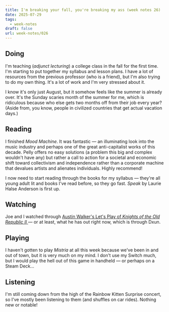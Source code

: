 ```yaml
---
title: I'm breaking your fall, you're breaking my ass (week notes 26)
date: 2025-07-29
tags:
  - week-notes
draft: false
url: week-notes/026
---
```

## Doing
I'm teaching (*adjunct lecturing*) a college class in the fall for the first time. I'm starting to put together my syllabus and lesson plans. I have a lot of resources from the previous professor (who is a friend), but I'm also trying to do my own thing. It's a lot of work and I'm very stressed about it.

I know it's only just August, but it somehow feels like the summer is already over. It's the Sunday scaries month of the summer for me, which is ridiculous because who else gets two months off from their job every year? (Aside from, you know, people in civilized countries that get actual vacation days.)
## Reading
I finished *Mood Machine*. It was fantastic — an illuminating look into the music industry and perhaps one of the great anti-capitalist works of this decade. Pelly offers no easy solutions (a problem this big and complex wouldn't have any) but rather a call to action for a societal and economic shift toward collectivism and independence rather than a corporate machine that devalues artists and alienates individuals. Highly recommend!

I now need to start reading through the books for my syllabus — they're all young adult lit and books I've read before, so they go fast. *Speak* by Laurie Halse Anderson is first up.
## Watching
Joe and I watched through [Austin Walker's Let's Play of *Knights of the Old Republic II* ](https://youtube.com/playlist?list=PLzb96hSa04DPbyVmGawLPUYr9DUG99k8Q)— or at least, what he has out right now, which is through Dxun.

## Playing
I haven't gotten to play *Mistria* at all this week because we've been in and out of town, but it is very much on my mind. I don't use my Switch much, but I would play the hell out of this game in handheld — or perhaps on a Steam Deck...

## Listening
I'm still coming down from the high of the Rainbow Kitten Surprise concert, so I've mostly been listening to them (and shuffles on car rides). Nothing new or notable!